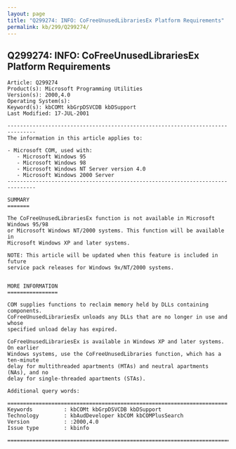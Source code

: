 ```yaml
---
layout: page
title: "Q299274: INFO: CoFreeUnusedLibrariesEx Platform Requirements"
permalink: kb/299/Q299274/
---
```


## Q299274: INFO: CoFreeUnusedLibrariesEx Platform Requirements

	Article: Q299274
	Product(s): Microsoft Programming Utilities
	Version(s): 2000,4.0
	Operating System(s): 
	Keyword(s): kbCOMt kbGrpDSVCDB kbDSupport
	Last Modified: 17-JUL-2001
	
	-------------------------------------------------------------------------------
	The information in this article applies to:
	
	- Microsoft COM, used with:
	   - Microsoft Windows 95 
	   - Microsoft Windows 98 
	   - Microsoft Windows NT Server version 4.0 
	   - Microsoft Windows 2000 Server 
	-------------------------------------------------------------------------------
	
	SUMMARY
	=======
	
	The CoFreeUnusedLibrariesEx function is not available in Microsoft Windows 95/98
	or Microsoft Windows NT/2000 systems. This function will be available in
	Microsoft Windows XP and later systems.
	
	NOTE: This article will be updated when this feature is included in future
	service pack releases for Windows 9x/NT/2000 systems.
	
	
	MORE INFORMATION
	================
	
	COM supplies functions to reclaim memory held by DLLs containing components.
	CoFreeUnusedLibrariesEx unloads any DLLs that are no longer in use and whose
	specified unload delay has expired.
	
	CoFreeUnusedLibrariesEx is available in Windows XP and later systems. On earlier
	Windows systems, use the CoFreeUnusedLibraries function, which has a ten-minute
	delay for multithreaded apartments (MTAs) and neutral apartments (NAs), and no
	delay for single-threaded apartments (STAs).
	
	Additional query words:
	
	======================================================================
	Keywords          : kbCOMt kbGrpDSVCDB kbDSupport 
	Technology        : kbAudDeveloper kbCOM kbCOMPlusSearch
	Version           : :2000,4.0
	Issue type        : kbinfo
	
	=============================================================================
	
